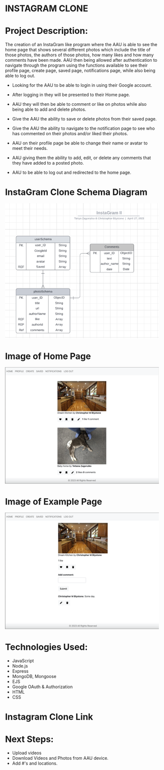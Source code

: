 # INSTAGRAM CLONE
# Project Description:
The creation of an InstaGram like program where the AAU is able to see the home page that shows several different photos which include the title of those photos, the authors of those photos, how many likes and how many comments have been made. AAU then being allowed after authentication to navigate through the program using the functions available to see their profile page, create page, saved page, notifications page, while also being able to log out.  

* Looking for the AAU to be able to login in using their Google account.

* After logging in they will be presented to their Home page.

* AAU they will then be able to comment or like on photos while also being able to add and delete photos.

* Give the AAU the ability to save or delete photos from their saved page.

* Give the AAU the ability to navigate to the notification page to see who has commented on their photos and/or liked their photos.

* AAU on their profile page be able to change their name or avatar to meet their needs.

* AAU giving them the ability to add, edit, or delete any comments that they have added to a posted photo.

* AAU to be able to log out and redirected to the home page.


# InstaGram Clone Schema Diagram
![Schema Image](images/schemas.png)

# Image of Home Page
![Home Page Image](images/homePage.png)

# Image of Example Page
![Example Page Image](images/examplePage.png)

# Technologies Used:
 * JavaScript
 * Node.js
 * Express
 * MongoDB, Mongoose
 * EJS
 * Google OAuth & Authorization
 * HTML
 * CSS

# Instagram Clone Link


# Next Steps:
* Upload videos
* Download Videos and Photos from AAU device.
* Add #'s and locations.
